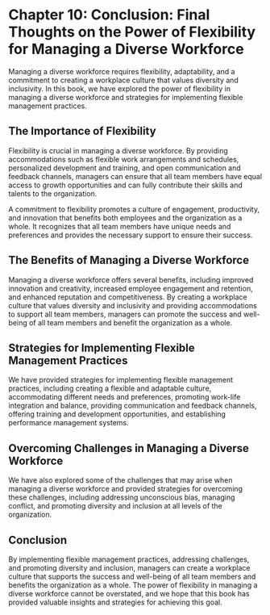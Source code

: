 Chapter 10: Conclusion: Final Thoughts on the Power of Flexibility for Managing a Diverse Workforce
===================================================================================================

Managing a diverse workforce requires flexibility, adaptability, and a commitment to creating a workplace culture that values diversity and inclusivity. In this book, we have explored the power of flexibility in managing a diverse workforce and strategies for implementing flexible management practices.

The Importance of Flexibility
-----------------------------

Flexibility is crucial in managing a diverse workforce. By providing accommodations such as flexible work arrangements and schedules, personalized development and training, and open communication and feedback channels, managers can ensure that all team members have equal access to growth opportunities and can fully contribute their skills and talents to the organization.

A commitment to flexibility promotes a culture of engagement, productivity, and innovation that benefits both employees and the organization as a whole. It recognizes that all team members have unique needs and preferences and provides the necessary support to ensure their success.

The Benefits of Managing a Diverse Workforce
--------------------------------------------

Managing a diverse workforce offers several benefits, including improved innovation and creativity, increased employee engagement and retention, and enhanced reputation and competitiveness. By creating a workplace culture that values diversity and inclusivity and providing accommodations to support all team members, managers can promote the success and well-being of all team members and benefit the organization as a whole.

Strategies for Implementing Flexible Management Practices
---------------------------------------------------------

We have provided strategies for implementing flexible management practices, including creating a flexible and adaptable culture, accommodating different needs and preferences, promoting work-life integration and balance, providing communication and feedback channels, offering training and development opportunities, and establishing performance management systems.

Overcoming Challenges in Managing a Diverse Workforce
-----------------------------------------------------

We have also explored some of the challenges that may arise when managing a diverse workforce and provided strategies for overcoming these challenges, including addressing unconscious bias, managing conflict, and promoting diversity and inclusion at all levels of the organization.

Conclusion
----------

By implementing flexible management practices, addressing challenges, and promoting diversity and inclusion, managers can create a workplace culture that supports the success and well-being of all team members and benefits the organization as a whole. The power of flexibility in managing a diverse workforce cannot be overstated, and we hope that this book has provided valuable insights and strategies for achieving this goal.
